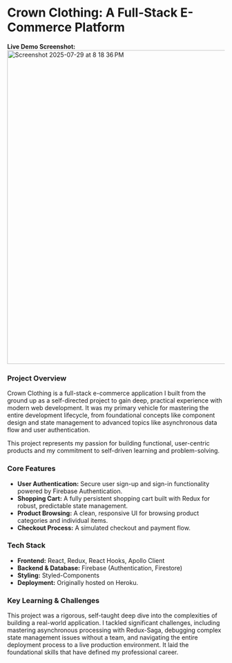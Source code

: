 # Crown Clothing: A Full-Stack E-Commerce Platform

**Live Demo Screenshot:**
<img width="1129" height="727" alt="Screenshot 2025-07-29 at 8 18 36 PM" src="https://github.com/user-attachments/assets/e516b71f-89c4-4cfd-81f5-901be7b466cf" />

### Project Overview

Crown Clothing is a full-stack e-commerce application I built from the ground up as a self-directed project to gain deep, practical experience with modern web development. It was my primary vehicle for mastering the entire development lifecycle, from foundational concepts like component design and state management to advanced topics like asynchronous data flow and user authentication.

This project represents my passion for building functional, user-centric products and my commitment to self-driven learning and problem-solving.

### Core Features

*   **User Authentication:** Secure user sign-up and sign-in functionality powered by Firebase Authentication.
*   **Shopping Cart:** A fully persistent shopping cart built with Redux for robust, predictable state management.
*   **Product Browsing:** A clean, responsive UI for browsing product categories and individual items.
*   **Checkout Process:** A simulated checkout and payment flow.

### Tech Stack

*   **Frontend:** React, Redux, React Hooks, Apollo Client
*   **Backend & Database:** Firebase (Authentication, Firestore)
*   **Styling:** Styled-Components
*   **Deployment:** Originally hosted on Heroku.

### Key Learning & Challenges

This project was a rigorous, self-taught deep dive into the complexities of building a real-world application. I tackled significant challenges, including mastering asynchronous processing with Redux-Saga, debugging complex state management issues without a team, and navigating the entire deployment process to a live production environment. It laid the foundational skills that have defined my professional career.
